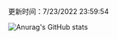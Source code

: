 
  更新时间：7/23/2022 23:59:54
	
  ![Anurag's GitHub stats](https://github-readme-stats.vercel.app/api?username=chendj89&theme=gruvbox&show_icons=true)
